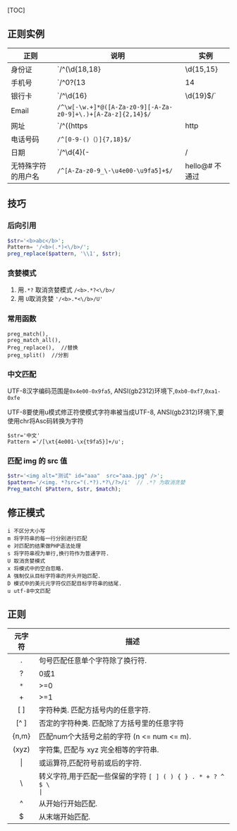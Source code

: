 [TOC]

## 正则实例
|正则|说明|实例|
|---|---|---|
|身份证|`/^(\d{18,18}|\d{15,15}|\d{17,17}x)$/`||
|手机号|`/^0?(13|14|15|17|18|19)[0-9]{9}$/`||
|银行卡|`/^\d{16}|\d{19}$/`||
|Email|`/^\w[-\w.+]*@([A-Za-z0-9][-A-Za-z0-9]+\.)+[A-Za-z]{2,14}$/`||
|网址|`/^((https|http|ftp|rtsp|mms)?:\/\/)[^\s]+$/`||
|电话号码|`/^[0-9-()（）]{7,18}$/`||
|日期|`/^\d{4}(\-|\/|.)\d{1,2}\1\d{1,2}$/`|2017-02-51|
|无特殊字符的用户名|`/^[A-Za-z0-9_\-\u4e00-\u9fa5]+$/`|hello@# 不通过|

## 技巧
### 后向引用
```php
$str='<b>abc</b>';
Pattern= '/<b>(.*)<\/b>/';
preg_replace($pattern, '\\1', $str);  
```

### 贪婪模式
1.  用`.*?` 取消贪婪模式
 `/<b>.*?<\/b>/`
2.  用 `U`取消贪婪
 `'/<b>.*<\/b>/U'`
 
### 常用函数
``` 
preg_match(),
preg_match_all(),
Preg_replace(),  //替换
preg_split()  //分割
```

### 中文匹配
UTF-8汉字编码范围是`0x4e00-0x9fa5`,
ANSI(gb2312)环境下,`0xb0-0xf7`,`0xa1-0xfe`

UTF-8要使用u模式修正符使模式字符串被当成UTF-8,
ANSI(gb2312)环境下,要使用chr将Asc码转换为字符

```
$str='中文'
Pattern ='/[\xt{4e001-\x{t9fa5}]+/u'; 
```

### 匹配 img 的 src 值
```php
$str='<img alt="测试" id="aaa"  src="aaa.jpg" />';
$pattern='/<img. *?src="(.*?).*?\/?>/i'  // .*? 为取消贪婪
Preg_match( $Pattern, $str, $match);
```
## 修正模式
```
i 不区分大小写
m 将字符串的每一行分别进行匹配
e 对匹配的结果做PHP语法处理
s 将字符串视为单行,换行符作为普通字符.
U 取消贪婪模式
x 将模式中的空白忽略.
A 强制仅从目标字符串的开头开始匹配.
D 模式中的美元元字符仅匹配目标字符串的结尾.
u utf-8中文匹配
```

## 正则
|元字符|描述|
|:----:|----|
|.|句号匹配任意单个字符除了换行符.|
|?|0或1 |
|`*`|>=0 |
|+|>=1
|[ ]|字符种类. 匹配方括号内的任意字符.|
|[^ ]|否定的字符种类. 匹配除了方括号里的任意字符|
|{n,m}|匹配num个大括号之前的字符 (n <= num <= m).|
|(xyz)|字符集, 匹配与 xyz 完全相等的字符串.|
|&#124;|或运算符,匹配符号前或后的字符.|
|&#92;|转义字符,用于匹配一些保留的字符 <code>[ ] ( ) { } . * + ? ^ $ \ &#124;</code>|
|^|从开始行开始匹配.|
|$|从末端开始匹配.|